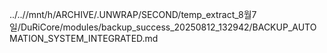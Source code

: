 ../..//mnt/h/ARCHIVE/.UNWRAP/SECOND/temp_extract_8월7일/DuRiCore/modules/backup_success_20250812_132942/BACKUP_AUTOMATION_SYSTEM_INTEGRATED.md